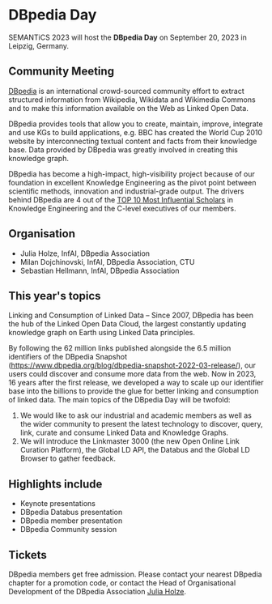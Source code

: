 # DBpedia Day
SEMANTiCS 2023 will host the **DBpedia Day** on September 20, 2023 in Leipzig, Germany.  

## Community Meeting
[DBpedia](https://www.dbpedia.org/) is an international crowd-sourced community effort to extract structured information from Wikipedia, Wikidata and Wikimedia Commons and to make this information available on the Web as Linked Open Data.  

DBpedia provides tools that allow you to create, maintain, improve, integrate and use KGs to build applications, e.g. BBC has created the World Cup 2010 website by interconnecting textual content and facts from their knowledge base. Data provided by DBpedia was greatly involved in creating this knowledge graph.  

DBpedia has become a high-impact, high-visibility project because of our foundation in excellent Knowledge Engineering as the pivot point between scientific methods, innovation and industrial-grade output. The drivers behind DBpedia are 4 out of the [TOP 10 Most Influential Scholars](https://www.aminer.org/ai2000/ke) in Knowledge Engineering and the C-level executives of our members.

## Organisation
* Julia Holze, InfAI, DBpedia Association
* Milan Dojchinovski, InfAI, DBpedia Association, CTU
* Sebastian Hellmann, InfAI, DBpedia Association

## This year's topics
Linking and Consumption of Linked Data – Since 2007, DBpedia has been the hub of the Linked Open Data Cloud, the largest constantly updating knowledge graph on Earth using Linked Data principles.

By following the 62 million links published alongside the 6.5 million identifiers of the DBpedia Snapshot (https://www.dbpedia.org/blog/dbpedia-snapshot-2022-03-release/), our users could discover and consume more data from the web. Now in 2023, 16 years after the first release, we developed a way to scale up our identifier base into the billions to provide the glue for better linking and consumption of linked data. The main topics of the DBpedia Day will be twofold:  
1. We would like to ask our industrial and academic members as well as the wider community to present the latest technology to discover, query, link, curate and consume Linked Data and Knowledge Graphs.  
2. We will introduce the Linkmaster 3000 (the new Open Online Link Curation Platform), the Global LD API, the Databus and the Global LD Browser to gather feedback.

## Highlights include
* Keynote presentations
* DBpedia Databus presentation
* DBpedia member presentation
* DBpedia Community session

## Tickets
DBpedia members get free admission. Please contact your nearest DBpedia chapter for a promotion code, or contact the Head of Organisational Development of the DBpedia Association [Julia Holze](mailto:holze@infai.org).
